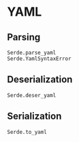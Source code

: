 # YAML

## Parsing

```@docs
Serde.parse_yaml
Serde.YamlSyntaxError
```

## Deserialization

```@docs
Serde.deser_yaml
```

## Serialization

```@docs
Serde.to_yaml
```